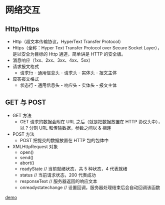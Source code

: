 # 网络交互

## Http/Https

- Http（超文本传输协议，HyperText Transfer Protocol）
- Https（全称：Hyper Text Transfer Protocol over Secure Socket Layer），是以安全为目标的 Http 通道，简单讲是 HTTP 的安全版。
- 消息响应（1xx、2xx、3xx、4xx、5xx）
- 请求报文格式
  - 请求行 - 通用信息头 - 请求头 - 实体头 - 报文主体
- 应答报文格式
  - 状态行 - 通用信息头 - 响应头 - 实体头 - 报文主体

## GET 与 POST

- GET 方法
  - GET 请求的数据会附在 URL 之后（就是把数据放置在 HTTP 协议头中），以 ? 分割 URL 和传输数据，参数之间以 & 相连
- POST 方法
  - POST 把提交的数据放置在 HTTP 包的包体中
- XMLHttpRequest 对象
  - open()
  - send()
  - abort()
  - readyState  // 当前就绪状态，共 5 种状态，4 代表就绪
  - status  // 当前请求状态，200 代表成功
  - responseText  // 服务器返回的响应文本
  - onreadystatechange  // 设置回调，服务器处理结束后会自动回调该函数

[demo](https://github.com/hewq/course-H5-Animation-and-Game-Development/tree/master/apps/ch13/LS13/Demo2)